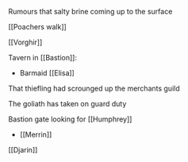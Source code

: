Rumours that salty brine coming up to the surface

[[Poachers walk]]

[[Vorghir]]

Tavern in [[Bastion]]:

- Barmaid [[Elisa]]

That thiefling had scrounged up the merchants guild

The goliath has taken on guard duty

Bastion gate looking for [[Humphrey]]

- [[Merrin]]

[[Djarin]]